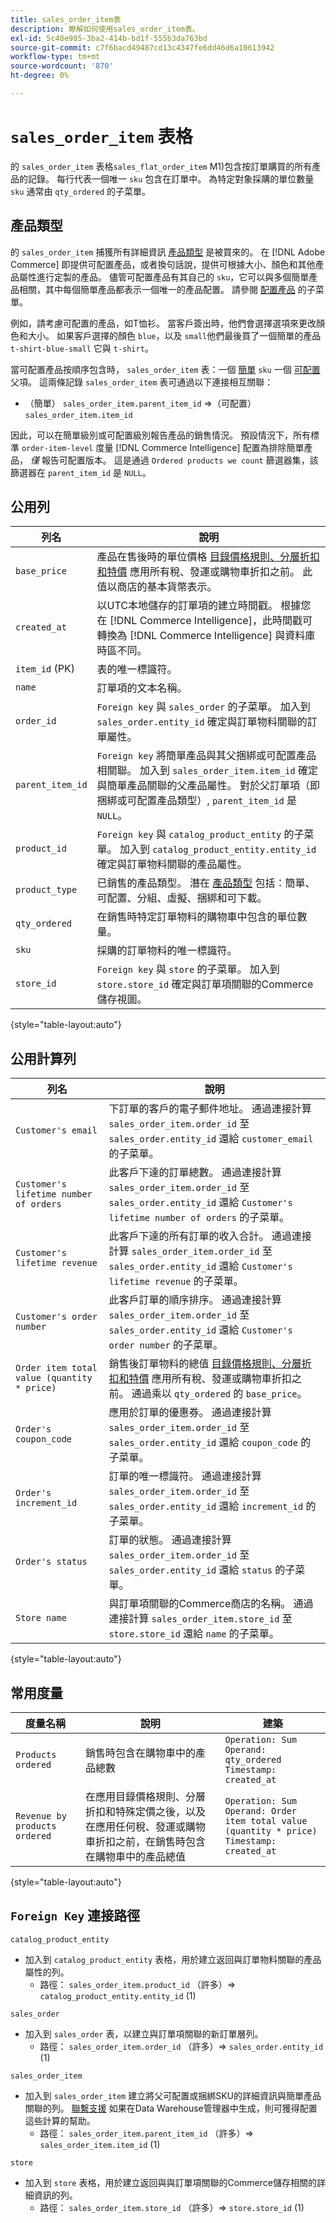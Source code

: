 ```yaml
---
title: sales_order_item表
description: 瞭解如何使用sales_order_item表。
exl-id: 5c48e985-3ba2-414b-bd1f-555b3da763bd
source-git-commit: c7f6bacd49487cd13c4347fe6dd46d6a10613942
workflow-type: tm+mt
source-wordcount: '870'
ht-degree: 0%

---
```


# `sales_order_item` 表格

的 `sales_order_item` 表格`sales_flat_order_item` M1)包含按訂單購買的所有產品的記錄。 每行代表一個唯一 `sku` 包含在訂單中。 為特定對象採購的單位數量 `sku` 通常由 `qty_ordered` 的子菜單。

## 產品類型

的 `sales_order_item` 捕獲所有詳細資訊 [產品類型](https://experienceleague.adobe.com/docs/commerce-admin/catalog/products/product-create.html#product-types) 是被買來的。 在 [!DNL Adobe Commerce] 即提供可配置產品，或者換句話說，提供可根據大小、顏色和其他產品屬性進行定製的產品。 儘管可配置產品有其自己的 `sku`，它可以與多個簡單產品相關，其中每個簡單產品都表示一個唯一的產品配置。 請參閱 [配置產品](https://developer.adobe.com/commerce/webapi/rest/tutorials/configurable-product/) 的子菜單。

例如，請考慮可配置的產品，如T恤衫。 當客戶簽出時，他們會選擇選項來更改顏色和大小。 如果客戶選擇的顏色 `blue`，以及 `small`他們最後買了一個簡單的產品 `t-shirt-blue-small` 它與 `t-shirt`。

當可配置產品按順序包含時， `sales_order_item` 表：一個 [簡單](https://experienceleague.adobe.com/docs/commerce-admin/catalog/products/types/product-create-simple.html) `sku` 一個 [可配置](https://experienceleague.adobe.com/docs/commerce-admin/catalog/products/types/product-create-configurable.html) 父項。 這兩條記錄 `sales_order_item` 表可通過以下連接相互關聯：

* （簡單） `sales_order_item.parent_item_id` =>（可配置） `sales_order_item.item_id`

因此，可以在簡單級別或可配置級別報告產品的銷售情況。 預設情況下，所有標準 `order-item-level` 度量 [!DNL Commerce Intelligence] 配置為排除簡單產品， *僅* 報告可配置版本。 這是通過 `Ordered products we count` 篩選器集，該篩選器在 `parent_item_id` 是 `NULL`。

## 公用列

| **列名** | **說明** |
|----|----|
| `base_price` | 產品在售後時的單位價格 [目錄價格規則、分層折扣和特價](https://experienceleague.adobe.com/docs/commerce-admin/catalog/products/pricing/pricing-advanced.html) 應用所有稅、發運或購物車折扣之前。 此值以商店的基本貨幣表示。 |
| `created_at` | 以UTC本地儲存的訂單項的建立時間戳。 根據您在 [!DNL Commerce Intelligence]，此時間戳可轉換為 [!DNL Commerce Intelligence] 與資料庫時區不同。 |
| `item_id` (PK) | 表的唯一標識符。 |
| `name` | 訂單項的文本名稱。 |
| `order_id` | `Foreign key` 與 `sales_order` 的子菜單。 加入到 `sales_order.entity_id` 確定與訂單物料關聯的訂單屬性。 |
| `parent_item_id` | `Foreign key` 將簡單產品與其父捆綁或可配置產品相關聯。 加入到 `sales_order_item.item_id` 確定與簡單產品關聯的父產品屬性。 對於父訂單項（即捆綁或可配置產品類型）, `parent_item_id` 是 `NULL`。 |
| `product_id` | `Foreign key` 與 `catalog_product_entity` 的子菜單。 加入到 `catalog_product_entity.entity_id` 確定與訂單物料關聯的產品屬性。 |
| `product_type` | 已銷售的產品類型。 潛在 [產品類型](https://experienceleague.adobe.com/docs/commerce-admin/catalog/products/product-create.html#product-types) 包括：簡單、可配置、分組、虛擬、捆綁和可下載。 |
| `qty_ordered` | 在銷售時特定訂單物料的購物車中包含的單位數量。 |
| `sku` | 採購的訂單物料的唯一標識符。 |
| `store_id` | `Foreign key` 與 `store` 的子菜單。 加入到 `store.store_id` 確定與訂單項關聯的Commerce儲存視圖。 |

{style="table-layout:auto"}

## 公用計算列

| **列名** | **說明** |
|---|---|
| `Customer's email` | 下訂單的客戶的電子郵件地址。 通過連接計算 `sales_order_item.order_id` 至 `sales_order.entity_id` 還給 `customer_email` 的子菜單。 |
| `Customer's lifetime number of orders` | 此客戶下達的訂單總數。 通過連接計算 `sales_order_item.order_id` 至 `sales_order.entity_id` 還給 `Customer's lifetime number of orders` 的子菜單。 |
| `Customer's lifetime revenue` | 此客戶下達的所有訂單的收入合計。 通過連接計算 `sales_order_item.order_id` 至 `sales_order.entity_id` 還給 `Customer's lifetime revenue` 的子菜單。 |
| `Customer's order number` | 此客戶訂單的順序排序。 通過連接計算 `sales_order_item.order_id` 至 `sales_order.entity_id` 還給 `Customer's order number` 的子菜單。 |
| `Order item total value (quantity * price)` | 銷售後訂單物料的總值 [目錄價格規則、分層折扣和特價](https://experienceleague.adobe.com/docs/commerce-admin/catalog/products/pricing/pricing-advanced.html) 應用所有稅、發運或購物車折扣之前。 通過乘以 `qty_ordered` 的 `base_price`。 |
| `Order's coupon_code` | 應用於訂單的優惠券。 通過連接計算 `sales_order_item.order_id` 至 `sales_order.entity_id` 還給 `coupon_code` 的子菜單。 |
| `Order's increment_id` | 訂單的唯一標識符。 通過連接計算 `sales_order_item.order_id` 至 `sales_order.entity_id` 還給 `increment_id` 的子菜單。 |
| `Order's status` | 訂單的狀態。 通過連接計算 `sales_order_item.order_id` 至 `sales_order.entity_id` 還給 `status` 的子菜單。 |
| `Store name` | 與訂單項關聯的Commerce商店的名稱。 通過連接計算 `sales_order_item.store_id` 至 `store.store_id` 還給 `name` 的子菜單。 |

{style="table-layout:auto"}

## 常用度量

| **度量名稱** | **說明** | **建築** |
|---|---|---|
| `Products ordered` | 銷售時包含在購物車中的產品總數 | `Operation: Sum`<br>`Operand: qty_ordered`<br>`Timestamp: created_at` |
| `Revenue by products ordered` | 在應用目錄價格規則、分層折扣和特殊定價之後，以及在應用任何稅、發運或購物車折扣之前，在銷售時包含在購物車中的產品總值 | `Operation: Sum`<br>`Operand: Order item total value (quantity * price)`<br>`Timestamp: created_at` |

{style="table-layout:auto"}

## `Foreign Key` 連接路徑

`catalog_product_entity`

* 加入到 `catalog_product_entity` 表格，用於建立返回與訂單物料關聯的產品屬性的列。
   * 路徑： `sales_order_item.product_id` （許多）=> `catalog_product_entity.entity_id` (1)

`sales_order`

* 加入到 `sales_order` 表，以建立與訂單項關聯的新訂單層列。
   * 路徑： `sales_order_item.order_id` （許多）=> `sales_order.entity_id` (1)

`sales_order_item`

* 加入到 `sales_order_item` 建立將父可配置或捆綁SKU的詳細資訊與簡單產品關聯的列。 [聯繫支援](https://experienceleague.adobe.com/docs/commerce-knowledge-base/kb/troubleshooting/miscellaneous/mbi-service-policies.html) 如果在Data Warehouse管理器中生成，則可獲得配置這些計算的幫助。
   * 路徑： `sales_order_item.parent_item_id` （許多）=> `sales_order_item.item_id` (1)

`store`

* 加入到 `store` 表格，用於建立返回與與訂單項關聯的Commerce儲存相關的詳細資訊的列。
   * 路徑： `sales_order_item.store_id` （許多）=> `store.store_id` (1)
